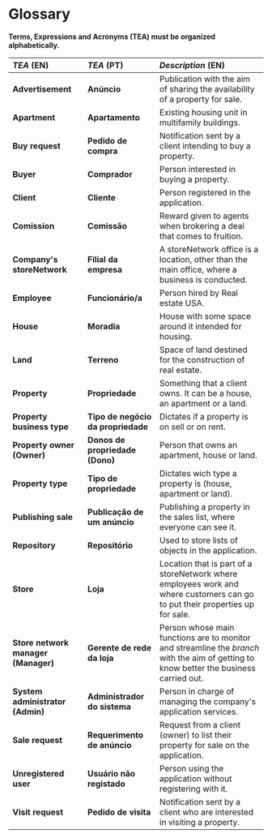 # Glossary

**Terms, Expressions and Acronyms (TEA) must be organized alphabetically.**


| **_TEA_** (EN)                      | **_TEA_** (PT)                     | **_Description_** (EN)                                                                                                                  |                                       
|:------------------------------------|:-----------------------------------|:----------------------------------------------------------------------------------------------------------------------------------------|
| **Advertisement**                   | **Anúncio**                        | Publication with the aim of sharing the availability of a property for sale.                                                            |
| **Apartment**                       | **Apartamento**                    | Existing housing unit in multifamily buildings.                                                                                         |
| **Buy request**                     | **Pedido de compra**               | Notification sent by a client intending to buy a property.                                                                              |
| **Buyer**                           | **Comprador**                      | Person interested in buying a property.                                                                                                 |
| **Client**                          | **Cliente**                        | Person registered in the application.                                                                                                   |
| **Comission**                       | **Comissão**                       | Reward given to agents when brokering a deal that comes to fruition.                                                                    |
| **Company's storeNetwork**                | **Filial da empresa**              | A storeNetwork office is a location, other than the main office, where a business is conducted.                                               |
| **Employee**                        | **Funcionário/a**                  | Person hired by Real estate USA.                                                                                                        |
| **House**                           | **Moradia**                        | House with some space around it intended for housing.                                                                                   |
| **Land**                            | **Terreno**                        | Space of land destined for the construction of real estate.                                                                             |
| **Property**                        | **Propriedade**                    | Something that a client owns. It can be a house, an apartment or a land.                                                                |
| **Property business type**          | **Tipo de negócio da propriedade** | Dictates if a property is on sell or on rent.                                                                                           |
| **Property owner (Owner)**          | **Donos de propriedade (Dono)**    | Person that owns an apartment, house or land.                                                                                           |
| **Property type**                   | **Tipo de propriedade**            | Dictates wich type a property is (house, apartment or land).                                                                            |
| **Publishing sale**                 | **Publicação de um anúncio**       | Publishing a property in the sales list, where everyone can see it.                                                                     | 
| **Repository**                      | **Repositório**                    | Used to store lists of objects in the application.                                                                                      |
| **Store**                           | **Loja**                           | Location that is part of a storeNetwork where employees work and where customers can go to put their properties up for sale.                  |
| **Store network manager (Manager)** | **Gerente de rede da loja**        | Person whose main functions are to monitor and streamline the _branch_ with the aim of getting to know better the business carried out. |
| **System administrator (Admin)**    | **Administrador do sistema**       | Person in charge of managing the company's application services.                                                                        |
| **Sale request**                    | **Requerimento de anúncio**        | Request from a client (owner) to list their property for sale on the application.                                                       |
| **Unregistered user**               | **Usuário não registado**          | Person using the application without registering with it.                                                                               |
| **Visit request**                   | **Pedido de visita**               | Notification sent by a client who are interested in visiting a property.                                                                |







